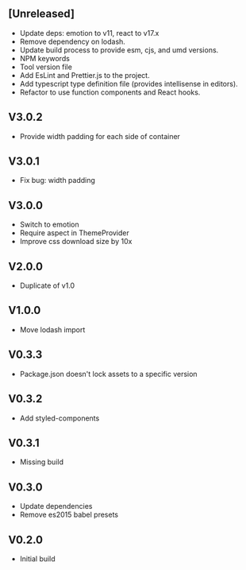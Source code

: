 ## [Unreleased]
- Update deps: emotion to v11, react to v17.x
- Remove dependency on lodash.
- Update build process to provide esm, cjs, and umd versions.
- NPM keywords
- Tool version file
- Add EsLint and Prettier.js to the project.
- Add typescript type definition file (provides intellisense in editors).
- Refactor to use function components and React hooks.

## V3.0.2
- Provide width padding for each side of container

## V3.0.1
- Fix bug: width padding

## V3.0.0
- Switch to emotion
- Require aspect in ThemeProvider
- Improve css download size by 10x

## V2.0.0
- Duplicate of v1.0

## V1.0.0
- Move lodash import

## V0.3.3
- Package.json doesn't lock assets to a specific version

## V0.3.2
- Add styled-components

## V0.3.1
- Missing build

## V0.3.0
- Update dependencies
- Remove es2015 babel presets

## V0.2.0
- Initial build
